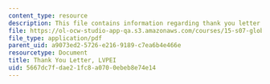 ```yaml
---
content_type: resource
description: This file contains information regarding thank you letter.
file: https://ol-ocw-studio-app-qa.s3.amazonaws.com/courses/15-s07-globalhealth-lab-spring-2013/5667dc7fdae21fc8a0700ebeb8e74e14_MIT15_S07S13_thanK_yo_lvp.pdf
file_type: application/pdf
parent_uid: a9073ed2-5726-e216-9189-c7ea6b4e466e
resourcetype: Document
title: Thank You Letter, LVPEI
uid: 5667dc7f-dae2-1fc8-a070-0ebeb8e74e14
---
```

